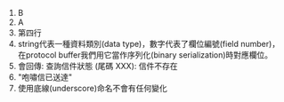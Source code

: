 1. B
2. A 
3. 第四行 
4. string代表一種資料類別(data type)，數字代表了欄位編號(field number)，在protocol buffer我們用它當作序列化(binary serialization)時對應欄位。
5. 會回傳: 查詢信件狀態 (尾碼 XXX): 信件不存在
6. "咆嘯信已送達"
7. 使用底線(underscore)命名不會有任何變化